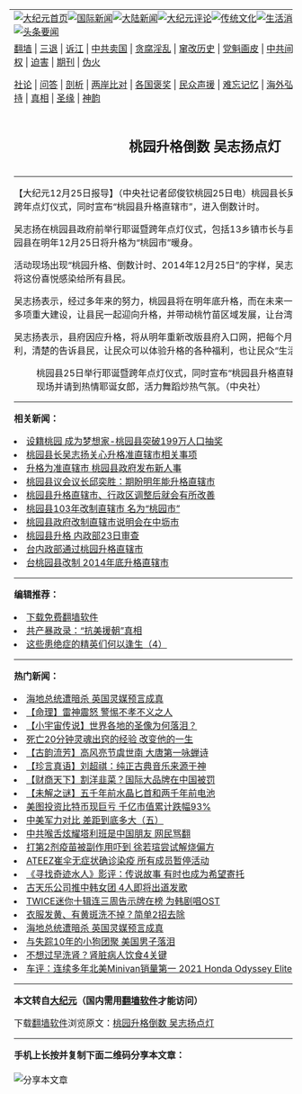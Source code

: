<a name="1" id="1" target="_blank"></a><span id="1"></span>
<table align=center border="0"><tr><td colspan="2" VALIGN=TOP><a href="https://github.com/epckcw3537/djy/blob/master/gb/nf1351518.md#1"><img src="https://raw.githubusercontent.com/epckcw3537/www/master/t/djy/1.jpg" title="大纪元首页" alt="大纪元首页"></a><a href="https://github.com/epckcw3537/djy/blob/master/gb/n24hr.md#1"><img src="https://raw.githubusercontent.com/epckcw3537/www/master/t/djy/3.jpg" title="国际新闻" alt="国际新闻"></a><a href="https://github.com/epckcw3537/djy/blob/master/gb/nsc413.md#1"><img src="https://raw.githubusercontent.com/epckcw3537/www/master/t/djy/4.jpg" title="大陆新闻" alt="大陆新闻"></a><a href="https://github.com/epckcw3537/djy/blob/master/gb/news392.md#1"><img src="https://raw.githubusercontent.com/epckcw3537/www/master/t/djy/5.jpg" title="大纪元评论" alt="大纪元评论"></a><a href="https://github.com/epckcw3537/djy/blob/master/gb/news2007.md#1"><img src="https://raw.githubusercontent.com/epckcw3537/www/master/t/djy/6.jpg" title="传统文化" alt="传统文化"></a><a href="https://github.com/epckcw3537/djy/blob/master/gb/news2008.md#1"><img src="https://raw.githubusercontent.com/epckcw3537/www/master/t/djy/7.jpg" title="生活消费" alt="生活消费"></a><a href="https://github.com/epckcw3537/djy/blob/master/gb/ncyule.md#1"><img src="https://raw.githubusercontent.com/epckcw3537/www/master/t/djy/8.jpg" title="娱乐休闲" alt="娱乐休闲"></a><a href="https://github.com/epckcw3537/djy/blob/master/gb/nsc1002.md#1"><img src="https://raw.githubusercontent.com/epckcw3537/www/master/t/djy/9.jpg" title="健康" alt="健康"></a><a href="https://github.com/epckcw3537/djy/blob/master/gb/nf6092.md#1"><img src="https://raw.githubusercontent.com/epckcw3537/www/master/t/djy/10a.jpg" title="独家" alt="独家"></a><a href="https://github.com/epckcw3537/djy/blob/master/gb/nf4514.md#1"><img src="https://raw.githubusercontent.com/epckcw3537/www/master/t/djy/12a.jpg" title="头条要闻" alt="头条要闻"></a></td></tr>
<tr><td colspan="2" VALIGN=TOP><a target="_blank" href="https://github.com/epckcw3537/www/blob/master/README.md?zsrh#1">翻墙</a> | <a target="_blank" href="https://github.com/epckcw3537/djy/blob/master/gb/nf5657.md#1">三退</a> | <a target="_blank" href="https://github.com/epckcw3537/djy/blob/master/gb/nf6124.md#1">诉江</a> | <a target="_blank" href="https://github.com/epckcw3537/djy/blob/master/gb/nf1176117.md#1">中共卖国</a> | <a target="_blank" href="https://github.com/epckcw3537/djy/blob/master/gb/nf5773.md#1">贪腐淫乱</a> | <a target="_blank" href="https://github.com/epckcw3537/djy/blob/master/gb/nf1176115.md#1">窜改历史</a> | <a target="_blank" href="https://github.com/epckcw3537/djy/blob/master/gb/nf1176107.md#1">党魁画皮</a> | <a target="_blank" href="https://github.com/epckcw3537/djy/blob/master/gb/nf1320400.md#1">中共间谍</a> | <a target="_blank" href="https://github.com/epckcw3537/djy/blob/master/gb/nf1176114.md#1">破坏传统</a> | <a target="_blank" href="https://github.com/epckcw3537/ntdtv/blob/master/gb/prog447_1.md#1">恶贯满盈</a> | <a target="_blank" href="https://github.com/epckcw3537/djy/blob/master/gb/ncid278.md#1">人权</a> | <a target="_blank" href="https://github.com/epckcw3537/djy/blob/master/gb/nf1176111.md#1">迫害</a> | <a target="_blank" href="https://gitlab.com/szzdlab/mh-qikan/blob/master/README.md#1">期刊</a> | <a target="_blank" href="https://github.com/epckcw3537/djy/blob/master/gb/nf5562.md#1">伪火</a></p><p><a target="_blank" href="https://github.com/epckcw3537/djy/blob/master/gb/9p.md#1">社论</a> | <a target="_blank" href="https://github.com/epckcw3537/djy/blob/master/gb/nf4378.md#1">问答</a> | <a target="_blank" href="https://github.com/epckcw3537/djy/blob/master/gb/nf5792.md#1">剖析</a> | <a target="_blank" href="https://github.com/epckcw3537/djy/blob/master/gb/nf5735.md#1">两岸比对</a> | <a target="_blank" href="https://github.com/epckcw3537/djy/blob/master/gb/nf6119.md#1">各国褒奖</a> | <a target="_blank" href="https://github.com/epckcw3537/djy/blob/master/gb/nf6120.md#1">民众声援</a> | <a target="_blank" href="https://github.com/epckcw3537/djy/blob/master/gb/nf1188594.md#1">难忘记忆</a> | <a target="_blank" href="https://github.com/epckcw3537/djy/blob/master/gb/nf3180.md#1">海外弘传</a> | <a target="_blank" href="https://github.com/epckcw3537/djy/blob/master/gb/nf5410.md#1">万人上访</a> | <a target="_blank" href="https://github.com/epckcw3537/www/blob/master/README.md?zsrh#1">平台首页</a> | <a target="_blank" href="https://github.com/epckcw3537/djy/blob/master/gb/nf4386.md#1">支持</a> | <a target="_blank" href="https://github.com/epckcw3537/djy/blob/master/gb/nf4389.md#1">真相</a> | <a target="_blank" href="https://github.com/epckcw3537/djy/blob/master/gb/nf5790.md#1">圣缘</a> | <a target="_blank" href="https://github.com/epckcw3537/djy/blob/master/gb/nf4786.md#1">神韵</a></td></tr>
<tr><td VALIGN=TOP width="626"><h2 align=center>桃园升格倒数  吴志扬点灯</h2>

<h6></h6>
<hr>
<p>【大纪元12月25日报导】（中央社记者邱俊钦桃园25日电）<ahref="https://github.com/epckcw3537/djy/blob/master/gb/tag/%E6%A1%83%E5%9B%AD%E5%8E%BF.md#1">桃园县</a>长吴志扬今天下午举行耶诞暨<ahref="https://github.com/epckcw3537/djy/blob/master/gb/tag/%E8%B7%A8%E5%B9%B4.md#1">跨年</a><ahref="https://github.com/epckcw3537/djy/blob/master/gb/tag/%E7%82%B9%E7%81%AF.md#1">点灯</a>仪式，同时宣布“桃园县升格<ahref="https://github.com/epckcw3537/djy/blob/master/gb/tag/%E7%9B%B4%E8%BE%96%E5%B8%82.md#1">直辖市</a>”，进入倒数计时。</p>
<p>吴志扬在<ahref="https://github.com/epckcw3537/djy/blob/master/gb/tag/%E6%A1%83%E5%9B%AD%E5%8E%BF.md#1">桃园县</a>政府前举行耶诞暨<ahref="https://github.com/epckcw3537/djy/blob/master/gb/tag/%E8%B7%A8%E5%B9%B4.md#1">跨年</a><ahref="https://github.com/epckcw3537/djy/blob/master/gb/tag/%E7%82%B9%E7%81%AF.md#1">点灯</a>仪式，包括13乡镇市长与县议员都出席盛会，也为桃园县在明年12月25日将升格为“桃园市”暖身。</p>
<p>活动现场出现“桃园升格、倒数计时、2014年12月25日”的字样，吴志扬脸上满是喜悦，也希望将这份喜悦感染给所有县民。</p>
<p>吴志扬表示，经过多年来的努力，桃园县将在明年底升格，而在未来一年，桃园县也会积极推动多项重大建设，让县民一起迎向升格，并带动桃竹苗区域发展，让台湾走出去、世界走进来。</p>
<p>吴志扬表示，县府因应升格，将从明年重新改版县府入口网，把每个月的县政主题活动、社会福利，清楚的告诉县民，让民众可以体验升格的各种福利，也让民众“生活有感”。</p>
<figure id="attachment_5678912" aria-describedby="caption-attachment-5678912" style="width: 600px" class="wp-caption aligncenter"><ahref=" https://i.epochtimes.com/assets/uploads/2013/12/1312250435441758-600x338.jpg" target="_blank" rel="noreferrer noopener"></a><figcaption id="caption-attachment-5678912" class="wp-caption-text">桃园县25日举行耶诞暨跨年点灯仪式，同时宣布“桃园县升格<ahref="https://github.com/epckcw3537/djy/blob/master/gb/tag/%E7%9B%B4%E8%BE%96%E5%B8%82.md#1">直辖市</a>”进入倒数阶段。现场并请到热情耶诞女郎，活力舞蹈炒热气氛。（中央社）</figcaption></figure>

<hr>


<strong>相关新闻：</strong>
<li><a href="https://github.com/epckcw3537/djy/blob/master/gb/10/5/31/n2924135.md#1">设籍桃园 成为梦想家-桃园县突破199万人口抽奖</a></li>
<li><a href="https://github.com/epckcw3537/djy/blob/master/gb/10/6/17/n2940384.md#1">桃园县长吴志扬关心升格准直辖市相关事项</a></li>
<li><a href="https://github.com/epckcw3537/djy/blob/master/gb/10/12/31/n3128960.md#1">升格为准直辖市 桃园县政府发布新人事</a></li>
<li><a href="https://github.com/epckcw3537/djy/blob/master/gb/11/2/16/n3172023.md#1">桃园县议会议长邱奕胜：期盼明年能升格直辖市</a></li>
<li><a href="https://github.com/epckcw3537/djy/blob/master/gb/11/8/16/n3345552.md#1">桃园县升格直辖市、行政区调整后就会有所改善</a></li>
<li><a href="https://github.com/epckcw3537/djy/blob/master/gb/12/4/24/n3573148.md#1">桃园县103年改制直辖市 名为“桃园市”</a></li>
<li><a href="https://github.com/epckcw3537/djy/blob/master/gb/12/7/19/n3639056.md#1">桃园县政府改制直辖市说明会在中坜市</a></li>
<li><a href="https://github.com/epckcw3537/djy/blob/master/gb/12/11/22/n3736194.md#1">桃园县升格  内政部23日审查</a></li>
<li><a href="https://github.com/epckcw3537/djy/blob/master/gb/12/11/23/n3736825.md#1">台内政部通过桃园升格直辖市</a></li>
<li><a href="https://github.com/epckcw3537/djy/blob/master/gb/13/5/31/n3883789.md#1">台桃园县改制 2014年底升格直辖市</a></li>
<hr>


<strong>编辑推荐：</strong>
<li><a href="https://github.com/epckcw3537/www/blob/master/README.md?dfh#1" target="_blank">下载免费翻墙软件</a></li><li><a href="https://github.com/tsiac2612/djy/blob/master/gb/18/10/15/n10784939.md#1" target="_blank">共产暴政录：“抗美援朝”真相</a></li><li><a href="https://github.com/tsiac2612/djy/blob/master/gb/18/9/16/n10718504.md#1" target="_blank">这些患绝症的精英们何以逢生（4）</a></li>
<hr>

<strong>热门新闻：</strong>
<li><a href="https://github.com/epckcw3537/djy/blob/master/gb/21/7/10/n13080166.md#1">海地总统遭暗杀 英国灵媒预言成真</a></li>
<li><a href="https://github.com/epckcw3537/djy/blob/master/gb/21/7/7/n13073679.md#1">【命理】雷神震怒 警惕不孝不义之人</a></li>
<li><a href="https://github.com/epckcw3537/djy/blob/master/gb/21/7/8/n13077302.md#1">【小宇宙传说】世界各地的圣像为何落泪？</a></li>
<li><a href="https://github.com/epckcw3537/djy/blob/master/gb/21/7/7/n13073533.md#1">死亡20分钟灵魂出窍的经验 改变他的一生</a></li>
<li><a href="https://github.com/epckcw3537/djy/blob/master/gb/21/7/9/n13079287.md#1">【古韵流芳】高风亮节虞世南 大唐第一咏蝉诗</a></li>
<li><a href="https://github.com/epckcw3537/djy/blob/master/gb/21/7/10/n13079885.md#1">【珍言真语】刘超祺：纯正古典音乐来源于神</a></li>
<li><a href="https://github.com/epckcw3537/djy/blob/master/gb/21/7/10/n13080854.md#1">【财商天下】割洋韭菜？国际大品牌在中国被罚</a></li>
<li><a href="https://github.com/epckcw3537/djy/blob/master/gb/21/7/9/n13079542.md#1">【未解之谜】五千年前水晶匕首和两千年前电池</a></li>
<li><a href="https://github.com/epckcw3537/djy/blob/master/gb/21/7/10/n13081006.md#1">美图投资比特币现巨亏 千亿市值累计跌幅93%</a></li>
<li><a href="https://github.com/epckcw3537/djy/blob/master/gb/21/7/10/n13080052.md#1">中美军力对比 差距到底多大（五）</a></li>
<li><a href="https://github.com/epckcw3537/djy/blob/master/gb/21/7/10/n13080913.md#1">中共喉舌炫耀塔利班是中国朋友 网民骂翻</a></li>
<li><a href="https://github.com/epckcw3537/djy/blob/master/gb/21/7/9/n13079478.md#1">打第2剂疫苗被副作用吓到 徐若瑄尝试解烧偏方</a></li>
<li><a href="https://github.com/epckcw3537/djy/blob/master/gb/21/7/9/n13079045.md#1">ATEEZ崔伞无症状确诊染疫 所有成员暂停活动</a></li>
<li><a href="https://github.com/epckcw3537/djy/blob/master/gb/21/7/10/n13079410.md#1">《寻找奇迹水人》影评：传说故事 有时也成为希望寄托</a></li>
<li><a href="https://github.com/epckcw3537/djy/blob/master/gb/21/7/9/n13079541.md#1">古天乐公司推中韩女团 4人即将出道发歌</a></li>
<li><a href="https://github.com/epckcw3537/djy/blob/master/gb/21/7/9/n13078529.md#1">TWICE迷你十辑连三周告示牌在榜 为韩剧唱OST</a></li>
<li><a href="https://github.com/epckcw3537/djy/blob/master/gb/21/7/9/n13077748.md#1">衣服发黄、有黄斑洗不掉？简单2招去除</a></li>
<li><a href="https://github.com/epckcw3537/djy/blob/master/gb/21/7/10/n13080166.md#1">海地总统遭暗杀 英国灵媒预言成真</a></li>
<li><a href="https://github.com/epckcw3537/djy/blob/master/gb/21/7/10/n13080345.md#1">与失踪10年的小狗团聚 美国男子落泪</a></li>
<li><a href="https://github.com/epckcw3537/djy/blob/master/gb/21/7/4/n13066557.md#1">不想过早洗肾？肾脏病人饮食4关键</a></li>
<li><a href="https://github.com/epckcw3537/djy/blob/master/gb/21/7/9/n13079752.md#1">车评：连续多年北美Minivan销量第一 2021 Honda Odyssey Elite</a></li>
<hr>

<strong>本文转自<a href="https://www.epochtimes.com">大纪元</a>（国内需用<a href="https://github.com/epckcw3537/www/blob/master/README.md#8">翻墙软件</a>才能访问）</strong><p>下载<a href="https://github.com/epckcw3537/www/blob/master/README.md#8">翻墙软件</a>浏览原文：<a href="https://www.epochtimes.com/gb/13/12/25/n4042693.htm">桃园升格倒数  吴志扬点灯</a></p><hr>

<strong>手机上长按并复制下面二维码分享本文章：</strong><br><br><img src="https://chart.apis.google.com/chart?cht=qr&chs=240x240&choe=UTF-8&chld=M|2&chl=https://github.com/epckcw3537/djy/blob/master/gb/13/12/25/n4042693.md%231" title="分享本文章"></td><td VALIGN=TOP><a href="https://github.com/epckcw3537/djy/blob/master/gb/16/1/21/n4622075.md?dfh#1" target="_blank"><img src="https://raw.githubusercontent.com/epckcw3537/djy/master/gb/300/wei-f1.jpg" title="中共的伪火骗局"  alt="中共的伪火骗局"></a><br><a href="https://github.com/epckcw3537/www/blob/master/README.md?dfh#9" target="_blank"><img src="https://raw.githubusercontent.com/epckcw3537/djy/master/gb/300/yong-h.jpg" title="永恒的见证"  alt="永恒的见证"></a><br><a href="https://github.com/epckcw3537/djy/blob/master/gb/13/9/29/n3974789.md?dfh#1" target="_blank"><img src="https://raw.githubusercontent.com/epckcw3537/djy/master/gb/300/shang-lnz.jpg" title="善良女子被中共投男牢"  alt="善良女子被中共投男牢"></a><br><a href="https://github.com/epckcw3537/djy/blob/master/gb/16/3/16/n4663449.md?dfh#1" target="_blank"><img src="https://raw.githubusercontent.com/epckcw3537/djy/master/gb/300/huo-z3.jpg" title="警卫目击活摘器官"  alt="警卫目击活摘器官"></a><br><a href="https://github.com/epckcw3537/djy/blob/master/gb/16/8/7/n8177641.md?dfh#1" target="_blank"><img src="https://raw.githubusercontent.com/epckcw3537/djy/master/gb/300/huo-z4.jpg" title="证人描述活摘恐怖"  alt="证人描述活摘恐怖"></a><br><a href="https://github.com/epckcw3537/djy/blob/master/gb/10/4/19/n2881569.md?dfh#1" target="_blank"><img src="https://raw.githubusercontent.com/epckcw3537/djy/master/gb/300/huo-z1.jpg" title="揭开活摘器官黑幕"  alt="揭开活摘器官黑幕"></a><br><a href="https://github.com/epckcw3537/djy/blob/master/gb/10/11/7/n3077476.md?dfh#1" target="_blank"><img src="https://raw.githubusercontent.com/epckcw3537/djy/master/gb/300/ma-ks.jpg" title="马克思的成魔之路"  alt="马克思的成魔之路"></a><br><a href="https://github.com/epckcw3537/djy/blob/master/gb/14/6/9/n4173977.md?dfh#1" target="_blank"><img src="https://raw.githubusercontent.com/epckcw3537/djy/master/gb/300/chang-zs.jpg" title="藏字石 蕴天机"  alt="藏字石 蕴天机"></a><br><a href="https://github.com/epckcw3537/djy/blob/master/gb/18/5/10/n10381511.md?dfh#1" target="_blank"><img src="https://raw.githubusercontent.com/epckcw3537/djy/master/gb/300/st1.jpg" title="关注三亿人三退"  alt="关注三亿人三退"></a><br><a href="https://github.com/epckcw3537/djy/blob/master/gb/18/3/21/n10237682.md?dfh#1" target="_blank"><img src="https://raw.githubusercontent.com/epckcw3537/djy/master/gb/300/jie-t.jpg" title="解体中共复兴中华"  alt="解体中共复兴中华"></a><br><a href="https://github.com/epckcw3537/djy/blob/master/gb/9/2/9/n2422991.md?dfh#1" target="_blank"><img src="https://raw.githubusercontent.com/epckcw3537/djy/master/gb/300/gao-zs.jpg" title="中共迫害良心律师"  alt="中共迫害良心律师"></a><br><a href="https://github.com/epckcw3537/djy/blob/master/gb/18/12/9/n10900044.md?dfh#1" target="_blank"><img src="https://raw.githubusercontent.com/epckcw3537/djy/master/gb/300/sj1.jpg" title="三百多万人举报江泽民"  alt="三百多万人举报江泽民"></a><br><a href="https://github.com/epckcw3537/djy/blob/master/gb/18/8/28/n10672014.md?dfh#1" target="_blank"><img src="https://raw.githubusercontent.com/epckcw3537/djy/master/gb/300/sj2.jpg" title="这些官员为何起诉江泽民"  alt="这些官员为何起诉江泽民"></a><br><a href="https://github.com/epckcw3537/djy/blob/master/gb/8/12/18/n2367165.md?dfh#1" target="_blank"><img src="https://raw.githubusercontent.com/epckcw3537/djy/master/gb/300/liangan.jpg" title="海峡两岸的强烈对比"  alt="海峡两岸的强烈对比"></a><br><a href="https://github.com/epckcw3537/djy/blob/master/gb/15/12/10/n4593139.md?dfh#1" target="_blank"><img src="https://raw.githubusercontent.com/epckcw3537/djy/master/gb/300/jia-ndzl.jpg" title="加拿大总理的贺信"  alt="加拿大总理的贺信"></a><br><a href="https://github.com/epckcw3537/djy/blob/master/gb/11/6/17/n3289382.md?dfh#1" target="_blank"><img src="https://raw.githubusercontent.com/epckcw3537/djy/master/gb/300/xiao-wd.jpg" title="探寻真相兼听则明"  alt="探寻真相兼听则明"></a><br><a href="https://github.com/epckcw3537/djy/blob/master/gb/18/10/27/n10812623.md?dfh#1" target="_blank"><img src="https://raw.githubusercontent.com/epckcw3537/djy/master/gb/300/yindu.jpg" title="印度媒体报道东方"  alt="印度媒体报道东方"></a><br><a href="https://github.com/epckcw3537/djy/blob/master/gb/18/6/9/n10469652.md?dfh#1" target="_blank"><img src="https://raw.githubusercontent.com/epckcw3537/djy/master/gb/300/xie-j.jpg" title="不一样的海外校园"  alt="不一样的海外校园"></a><br><a href="https://github.com/epckcw3537/djy/blob/master/gb/7/4/5/n1669415.md?dfh#1" target="_blank"><img src="https://raw.githubusercontent.com/epckcw3537/djy/master/gb/300/li-up.jpg" title="从大师到徒弟的传奇"  alt="从大师到徒弟的传奇"></a><br><a href="https://github.com/epckcw3537/djy/blob/master/gb/17/5/26/n9191512.md?dfh#1" target="_blank"><img src="https://raw.githubusercontent.com/epckcw3537/djy/master/gb/300/zfl2.jpg" title="亿万人与东方一本奇书"  alt="亿万人与东方一本奇书"></a><br><a href="https://github.com/epckcw3537/djy/blob/master/gb/13/11/27/n4020290.md?dfh#1" target="_blank"><img src="https://raw.githubusercontent.com/epckcw3537/djy/master/gb/300/zhen-h.jpg" title="大陆见不到的震撼场面"  alt="大陆见不到的震撼场面"></a><br><a href="https://github.com/epckcw3537/djy/blob/master/gb/15/7/17/n4482910.md?dfh#1" target="_blank"><img src="https://raw.githubusercontent.com/epckcw3537/djy/master/gb/300/dalu-sk.jpg" title="人心向善 大陆当初盛况"  alt="人心向善 大陆当初盛况"></a><br><a href="https://github.com/epckcw3537/djy/blob/master/gb/19/1/5/n10955468.md?dfh#1" target="_blank"><img src="https://raw.githubusercontent.com/epckcw3537/djy/master/gb/300/zfl1.jpg" title="追寻真理 这书讲什么"  alt="追寻真理 这书讲什么"></a><br><a href="https://github.com/epckcw3537/www/blob/master/README.md?dfh#1" target="_blank"><img src="https://raw.githubusercontent.com/epckcw3537/djy/master/gb/300/fq1.jpg" title="下载免费翻墙软件"  alt="下载免费翻墙软件"></a><br></td></tr></table>
